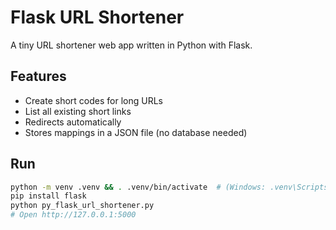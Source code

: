 # Flask URL Shortener

A tiny URL shortener web app written in Python with Flask.

## Features
- Create short codes for long URLs
- List all existing short links
- Redirects automatically
- Stores mappings in a JSON file (no database needed)

## Run
```bash
python -m venv .venv && . .venv/bin/activate  # (Windows: .venv\Scripts\activate)
pip install flask
python py_flask_url_shortener.py
# Open http://127.0.0.1:5000
